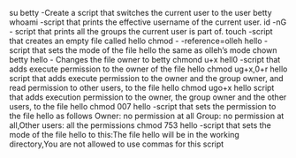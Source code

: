 su betty -Create a script that switches the current user to the user betty
whoami -script that prints the effective username of the current user.
id -nG - script that prints all the groups the current user is part of.
touch -script that creates an empty file called hello
chmod - -reference=olleh hello -script that sets the mode of the file hello the same as olleh’s mode
chown betty hello - Changes the file owner to betty
chmond u+x hell0 -script that adds execute permission to the owner of the file hello
chmod ug+x,0+r hello script that adds execute permission to the owner and the group owner, and read permission to other users, to the file hello
chmod ugo+x hello script that adds execution permission to the owner, the group owner and the other users, to the file hello
chmod 007 hello -script that sets the permission to the file hello as follows Owner: no permission at all Group: no permission at all,Other users: all the permissions
chmod 753 hello -script that sets the mode of the file hello to this:The file hello will be in the working directory,You are not allowed to use commas for this script

